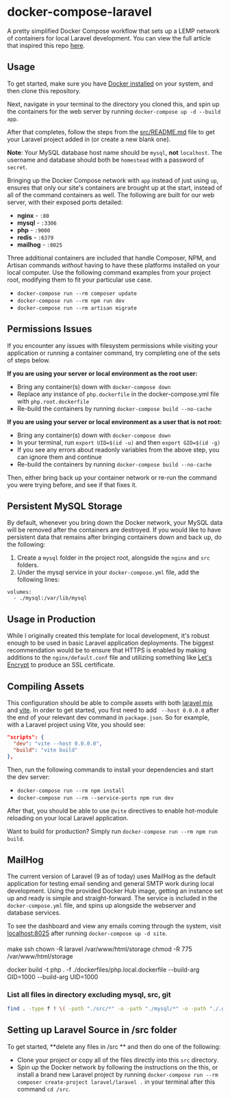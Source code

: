 # docker-compose-laravel
A pretty simplified Docker Compose workflow that sets up a LEMP network of containers for local Laravel development. You can view the full article that inspired this repo [here](https://dev.to/aschmelyun/the-beauty-of-docker-for-local-laravel-development-13c0).

## Usage

To get started, make sure you have [Docker installed](https://docs.docker.com/docker-for-mac/install/) on your system, and then clone this repository.

Next, navigate in your terminal to the directory you cloned this, and spin up the containers for the web server by running `docker-compose up -d --build app`.

After that completes, follow the steps from the [src/README.md](src/README.md) file to get your Laravel project added in (or create a new blank one).

**Note**: Your MySQL database host name should be `mysql`, **not** `localhost`. The username and database should both be `homestead` with a password of `secret`. 

Bringing up the Docker Compose network with `app` instead of just using `up`, ensures that only our site's containers are brought up at the start, instead of all of the command containers as well. The following are built for our web server, with their exposed ports detailed:

- **nginx** - `:80`
- **mysql** - `:3306`
- **php** - `:9000`
- **redis** - `:6379`
- **mailhog** - `:8025` 

Three additional containers are included that handle Composer, NPM, and Artisan commands *without* having to have these platforms installed on your local computer. Use the following command examples from your project root, modifying them to fit your particular use case.

- `docker-compose run --rm composer update`
- `docker-compose run --rm npm run dev`
- `docker-compose run --rm artisan migrate`

## Permissions Issues

If you encounter any issues with filesystem permissions while visiting your application or running a container command, try completing one of the sets of steps below.

**If you are using your server or local environment as the root user:**

- Bring any container(s) down with `docker-compose down`
- Replace any instance of `php.dockerfile` in the docker-compose.yml file with `php.root.dockerfile`
- Re-build the containers by running `docker-compose build --no-cache`

**If you are using your server or local environment as a user that is not root:**

- Bring any container(s) down with `docker-compose down`
- In your terminal, run `export UID=$(id -u)` and then `export GID=$(id -g)`
- If you see any errors about readonly variables from the above step, you can ignore them and continue
- Re-build the containers by running `docker-compose build --no-cache`

Then, either bring back up your container network or re-run the command you were trying before, and see if that fixes it.

## Persistent MySQL Storage

By default, whenever you bring down the Docker network, your MySQL data will be removed after the containers are destroyed. If you would like to have persistent data that remains after bringing containers down and back up, do the following:

1. Create a `mysql` folder in the project root, alongside the `nginx` and `src` folders.
2. Under the mysql service in your `docker-compose.yml` file, add the following lines:

```
volumes:
  - ./mysql:/var/lib/mysql
```

## Usage in Production

While I originally created this template for local development, it's robust enough to be used in basic Laravel application deployments. The biggest recommendation would be to ensure that HTTPS is enabled by making additions to the `nginx/default.conf` file and utilizing something like [Let's Encrypt](https://hub.docker.com/r/linuxserver/letsencrypt) to produce an SSL certificate.

## Compiling Assets

This configuration should be able to compile assets with both [laravel mix](https://laravel-mix.com/) and [vite](https://vitejs.dev/). In order to get started, you first need to add ` --host 0.0.0.0` after the end of your relevant dev command in `package.json`. So for example, with a Laravel project using Vite, you should see:

```json
"scripts": {
  "dev": "vite --host 0.0.0.0",
  "build": "vite build"
},
```

Then, run the following commands to install your dependencies and start the dev server:

- `docker-compose run --rm npm install`
- `docker-compose run --rm --service-ports npm run dev`

After that, you should be able to use `@vite` directives to enable hot-module reloading on your local Laravel application.

Want to build for production? Simply run `docker-compose run --rm npm run build`.

## MailHog

The current version of Laravel (9 as of today) uses MailHog as the default application for testing email sending and general SMTP work during local development. Using the provided Docker Hub image, getting an instance set up and ready is simple and straight-forward. The service is included in the `docker-compose.yml` file, and spins up alongside the webserver and database services.

To see the dashboard and view any emails coming through the system, visit [localhost:8025](http://localhost:8025) after running `docker-compose up -d site`.

#### 
make ssh 
chown -R laravel /var/www/html/storage 
chmod -R 775 /var/www/html/storage


docker build -t php . -f ./dockerfiles/php.local.dockerfile --build-arg GID=1000 --build-arg UID=1000



### List all files in directory excluding mysql, src, git
``` bash
find . -type f ! \( -path "./src/*" -o -path "./mysql/*" -o -path "./.git/*" \)
```

## Setting up Laravel Source in /src folder

To get started, **delete any files in /src ** and then do one of the following:

- Clone your project or copy all of the files directly into this `src` directory.
- Spin up the Docker network by following the instructions on the this, or install a brand new Laravel project by running `docker-compose run --rm composer create-project laravel/laravel .` in your terminal after this command `cd /src`.